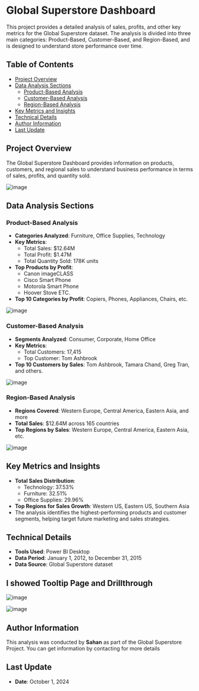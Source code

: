 
# Global Superstore Dashboard

This project provides a detailed analysis of sales, profits, and other key metrics for the Global Superstore dataset. The analysis is divided into three main categories: Product-Based, Customer-Based, and Region-Based, and is designed to understand store performance over time.

## Table of Contents
- [Project Overview](#project-overview)
- [Data Analysis Sections](#data-analysis-sections)
  - [Product-Based Analysis](#product-based-analysis)
  - [Customer-Based Analysis](#customer-based-analysis)
  - [Region-Based Analysis](#region-based-analysis)
- [Key Metrics and Insights](#key-metrics-and-insights)
- [Technical Details](#technical-details)
- [Author Information](#author-information)
- [Last Update](#last-update)

## Project Overview

The Global Superstore Dashboard provides information on products, customers, and regional sales to understand business performance in terms of sales, profits, and quantity sold.

![image](https://github.com/user-attachments/assets/a91cdc07-e9dc-402f-ae4c-5f98757bc1df)

## Data Analysis Sections

### Product-Based Analysis
- **Categories Analyzed**: Furniture, Office Supplies, Technology
- **Key Metrics**:
  - Total Sales: $12.64M
  - Total Profit: $1.47M
  - Total Quantity Sold: 178K units
- **Top Products by Profit**:
  - Canon imageCLASS
  - Cisco Smart Phone
  - Motorola Smart Phone
  - Hoover Stove ETC.
- **Top 10 Categories by Profit**: Copiers, Phones, Appliances, Chairs, etc.
  
![image](https://github.com/user-attachments/assets/c4044b4e-8772-46b2-854f-81669254831b)

### Customer-Based Analysis
- **Segments Analyzed**: Consumer, Corporate, Home Office
- **Key Metrics**:
  - Total Customers: 17,415
  - Top Customer: Tom Ashbrook
- **Top 10 Customers by Sales**: Tom Ashbrook, Tamara Chand, Greg Tran, and others.
  
![image](https://github.com/user-attachments/assets/d808af6f-0fde-494a-b79a-ba65122fc35b)

### Region-Based Analysis
- **Regions Covered**: Western Europe, Central America, Eastern Asia, and more
- **Total Sales**: $12.64M across 165 countries
- **Top Regions by Sales**: Western Europe, Central America, Eastern Asia, etc.

![image](https://github.com/user-attachments/assets/d3457784-29aa-4ab9-8c21-96c0a5a2dd2d)


## Key Metrics and Insights
- **Total Sales Distribution**:
  - Technology: 37.53%
  - Furniture: 32.51%
  - Office Supplies: 29.96%
- **Top Regions for Sales Growth**: Western US, Eastern US, Southern Asia
- The analysis identifies the highest-performing products and customer segments, helping target future marketing and sales strategies.

## Technical Details
- **Tools Used**: Power BI Desktop
- **Data Period**: January 1, 2012, to December 31, 2015
- **Data Source**: Global Superstore dataset
## I showed Tooltip Page and Drillthrough

![image](https://github.com/user-attachments/assets/ff2a6a37-fda6-485e-8a1c-148b6f2641e3)

![image](https://github.com/user-attachments/assets/ef0defae-19cb-4f4e-8fd5-5561eabc9c6d)


## Author Information
This analysis was conducted by **Sahan** as part of the Global Superstore Project. You can get information by contacting for more details

## Last Update
- **Date**: October 1, 2024

